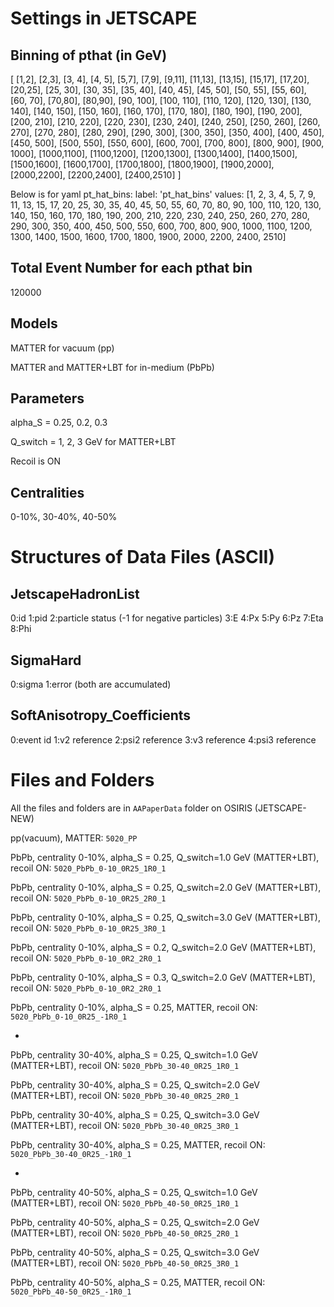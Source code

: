 # Settings in JETSCAPE
## Binning of pthat (in GeV)
[ [1,2], [2,3], [3, 4], [4, 5], [5,7], [7,9], [9,11], [11,13], [13,15], [15,17], [17,20], [20,25], [25, 30], [30, 35], [35, 40], [40, 45], [45, 50], [50, 55], [55, 60], [60, 70], [70,80], [80,90], [90, 100], [100, 110], [110, 120], [120, 130], [130, 140], [140, 150], [150, 160], [160, 170], [170, 180], [180, 190], [190, 200], [200, 210], [210, 220], [220, 230], [230, 240], [240, 250], [250, 260], [260, 270], [270, 280], [280, 290], [290, 300], [300, 350], [350, 400], [400, 450], [450, 500], [500, 550], [550, 600], [600, 700], [700, 800], [800, 900], [900, 1000], [1000,1100], [1100,1200], [1200,1300], [1300,1400], [1400,1500], [1500,1600], [1600,1700], [1700,1800], [1800,1900], [1900,2000], [2000,2200], [2200,2400], [2400,2510] ]

Below is for yaml
  pt_hat_bins:
    label: 'pt_hat_bins'
    values: [1, 2, 3, 4, 5, 7, 9, 11, 13, 15, 17, 20, 25, 30, 35, 40, 45, 50, 55, 60, 70, 80, 90, 100, 110, 120, 130, 140, 150, 160, 170, 180, 190, 200, 210, 220, 230, 240, 250, 260, 270, 280, 290, 300, 350, 400, 450, 500, 550, 600, 700, 800, 900, 1000, 1100, 1200, 1300, 1400, 1500, 1600, 1700, 1800, 1900, 2000, 2200, 2400, 2510]

## Total Event Number for each pthat bin
120000

## Models

MATTER for vacuum (pp)

MATTER and MATTER+LBT for in-medium (PbPb)

## Parameters

alpha_S = 0.25, 0.2, 0.3

Q_switch = 1, 2, 3 GeV for MATTER+LBT

Recoil is ON


## Centralities
0-10%, 30-40%, 40-50%

# Structures of Data Files (ASCII)

## JetscapeHadronList
0:id 1:pid 2:particle status (-1 for negative particles) 3:E 4:Px 5:Py 6:Pz 7:Eta 8:Phi

## SigmaHard
0:sigma 1:error
(both are accumulated)

## SoftAnisotropy_Coefficients
0:event id 1:v2 reference 2:psi2 reference 3:v3 reference 4:psi3 reference

# Files and Folders

All the files and folders are in `AAPaperData` folder on OSIRIS (JETSCAPE-NEW)

pp(vacuum), MATTER:
`5020_PP`

PbPb, centrality 0-10%, alpha_S = 0.25, Q_switch=1.0 GeV (MATTER+LBT), recoil ON:
`5020_PbPb_0-10_0R25_1R0_1  `

PbPb, centrality 0-10%, alpha_S = 0.25, Q_switch=2.0 GeV (MATTER+LBT), recoil ON:
`5020_PbPb_0-10_0R25_2R0_1`  

PbPb, centrality 0-10%, alpha_S = 0.25, Q_switch=3.0 GeV (MATTER+LBT), recoil ON:
`5020_PbPb_0-10_0R25_3R0_1` 

PbPb, centrality 0-10%, alpha_S = 0.2, Q_switch=2.0 GeV (MATTER+LBT), recoil ON:
`5020_PbPb_0-10_0R2_2R0_1` 

PbPb, centrality 0-10%, alpha_S = 0.3, Q_switch=2.0 GeV (MATTER+LBT), recoil ON:
`5020_PbPb_0-10_0R2_2R0_1` 

PbPb, centrality 0-10%, alpha_S = 0.25, MATTER, recoil ON:  
`5020_PbPb_0-10_0R25_-1R0_1` 



-
PbPb, centrality 30-40%, alpha_S = 0.25, Q_switch=1.0 GeV (MATTER+LBT), recoil ON:
`5020_PbPb_30-40_0R25_1R0_1`  

PbPb, centrality 30-40%, alpha_S = 0.25, Q_switch=2.0 GeV (MATTER+LBT), recoil ON:
`5020_PbPb_30-40_0R25_2R0_1`  

PbPb, centrality 30-40%, alpha_S = 0.25, Q_switch=3.0 GeV (MATTER+LBT), recoil ON:
`5020_PbPb_30-40_0R25_3R0_1`  

PbPb, centrality 30-40%, alpha_S = 0.25, MATTER, recoil ON:
`5020_PbPb_30-40_0R25_-1R0_1` 

-
PbPb, centrality 40-50%, alpha_S = 0.25, Q_switch=1.0 GeV (MATTER+LBT), recoil ON:
`5020_PbPb_40-50_0R25_1R0_1`  

PbPb, centrality 40-50%, alpha_S = 0.25, Q_switch=2.0 GeV (MATTER+LBT), recoil ON:
`5020_PbPb_40-50_0R25_2R0_1`

PbPb, centrality 40-50%, alpha_S = 0.25, Q_switch=3.0 GeV (MATTER+LBT), recoil ON:
`5020_PbPb_40-50_0R25_3R0_1`

PbPb, centrality 40-50%, alpha_S = 0.25, MATTER, recoil ON:
`5020_PbPb_40-50_0R25_-1R0_1` 






